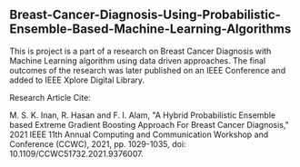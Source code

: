 ## Breast-Cancer-Diagnosis-Using-Probabilistic-Ensemble-Based-Machine-Learning-Algorithms
This is project is a part of a research on Breast Cancer Diagnosis with Machine Learning algorithm using data driven approaches. The final outcomes of the research was later published on an IEEE Conference and added to IEEE Xplore Digital Library.

Research Article Cite:

M. S. K. Inan, R. Hasan and F. I. Alam, "A Hybrid Probabilistic Ensemble based Extreme Gradient Boosting Approach For Breast Cancer Diagnosis," 2021 IEEE 11th Annual Computing and Communication Workshop and Conference (CCWC), 2021, pp. 1029-1035, doi: 10.1109/CCWC51732.2021.9376007.

